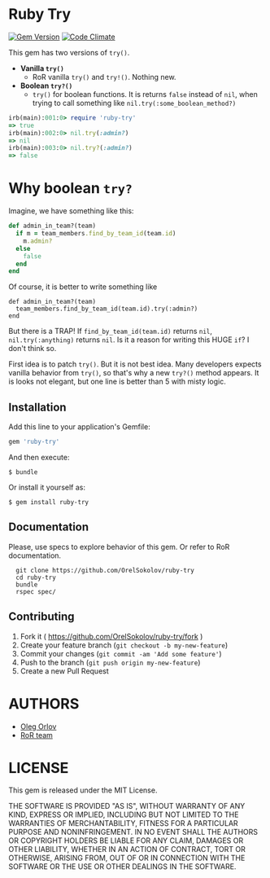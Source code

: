 Ruby Try
========
[![Gem Version](https://badge.fury.io/rb/ruby-try.svg)](http://badge.fury.io/rb/ruby-try)
[![Code Climate](https://codeclimate.com/github/OrelSokolov/ruby-try/badges/gpa.svg)](https://codeclimate.com/github/OrelSokolov/ruby-try)

This gem has two versions of `try()`. 

* **Vanilla `try()`** 
  * RoR vanilla `try()` and `try!()`. Nothing new.
* **Boolean `try?()`** 
  * `try()` for boolean functions. It is returns `false` instead of `nil`, when trying to call
something like `nil.try(:some_boolean_method?)`

```ruby
irb(main):001:0> require 'ruby-try'
=> true
irb(main):002:0> nil.try(:admin?)
=> nil
irb(main):003:0> nil.try?(:admin?)
=> false
```

Why boolean `try?`
=================

Imagine, we have something like this:

```ruby
def admin_in_team?(team)
  if m = team_members.find_by_team_id(team.id)
    m.admin?
  else
    false
  end
end
```

Of course, it is better to write something like

```
def admin_in_team?(team)
  team_members.find_by_team_id(team.id).try(:admin?)
end
```

But there is a TRAP! If `find_by_team_id(team.id)` returns `nil`,
`nil.try(:anything)` returns `nil`. Is it a reason for writing this HUGE `if`?
I don't think so. 

First idea is to patch `try()`. But it is not best idea. Many developers expects
vanilla behavior from `try()`, so that's why a new `try?()` method appears. It is looks not
elegant, but one line is better than 5 with misty logic.


## Installation

Add this line to your application's Gemfile:

```ruby
gem 'ruby-try'
```

And then execute:

    $ bundle

Or install it yourself as:

    $ gem install ruby-try

## Documentation
  Please, use specs to explore behavior of this gem. Or refer to RoR documentation.

  ```
    git clone https://github.com/OrelSokolov/ruby-try
    cd ruby-try
    bundle
    rspec spec/
  ```

## Contributing

1. Fork it ( https://github.com/OrelSokolov/ruby-try/fork )
2. Create your feature branch (`git checkout -b my-new-feature`)
3. Commit your changes (`git commit -am 'Add some feature'`)
4. Push to the branch (`git push origin my-new-feature`)
5. Create a new Pull Request


AUTHORS
========

* [Oleg Orlov](https://github.com/OrelSokolov)
* [RoR team](https://github.com/rails/rails/blob/master/activesupport/lib/active_support/core_ext/object/try.rb)


LICENSE
=======

This gem is released under the MIT License.

THE SOFTWARE IS PROVIDED "AS IS", WITHOUT WARRANTY OF ANY KIND, EXPRESS OR
IMPLIED, INCLUDING BUT NOT LIMITED TO THE WARRANTIES OF MERCHANTABILITY,
FITNESS FOR A PARTICULAR PURPOSE AND NONINFRINGEMENT. IN NO EVENT SHALL THE
AUTHORS OR COPYRIGHT HOLDERS BE LIABLE FOR ANY CLAIM, DAMAGES OR OTHER
LIABILITY, WHETHER IN AN ACTION OF CONTRACT, TORT OR OTHERWISE, ARISING FROM,
OUT OF OR IN CONNECTION WITH THE SOFTWARE OR THE USE OR OTHER DEALINGS IN
THE SOFTWARE.

